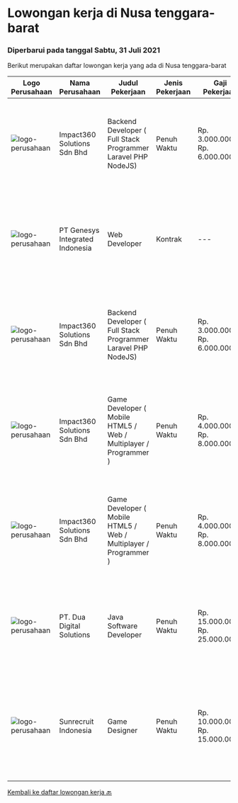 
  # Lowongan kerja di Nusa tenggara-barat

  ### Diperbarui pada tanggal Sabtu, 31 Juli 2021

  Berikut merupakan daftar lowongan kerja yang ada di Nusa tenggara-barat

  |Logo Perusahaan | Nama Perusahaan | Judul Pekerjaan | Jenis Pekerjaan | Gaji Pekerjaan | Lokasi | Deskripsi | Tanggal diunggah | Pranala |
  | -------------- | --------------- | --------------- | --------- | --------- | -------------- | ------- | ----------- | ----------- |
  |![logo-perusahaan](https://image-service-cdn.seek.com.au/06b729438205195a03d4bcec08ce1ddd5d9c1576/ee4dce1061f3f616224767ad58cb2fc751b8d2dc)|Impact360 Solutions Sdn Bhd|Backend Developer ( Full Stack Programmer Laravel PHP NodeJS)|Penuh Waktu|Rp. 3.000.000-Rp. 6.000.000|Jakarta Raya|We are a game company hiring backend and full stack programmers from all parts of Indonesia (remote work). If you have real experience buildinga)...|Kamis, 29 Juli 2021|https://www.jobstreet.co.id/id/job/backend-developer-full-stack-programmer-laravel-php-nodejs-4613582/origin/my?token=0~252e8cae-c4b1-4308-8b0f-479edea8968b&sectionRank=1&jobId=jobstreet-my-job-4613582|
|![logo-perusahaan](https://image-service-cdn.seek.com.au/31b1523df6115d42e482e2f14e8bcd6489389a57/ee4dce1061f3f616224767ad58cb2fc751b8d2dc)|PT Genesys Integrated Indonesia|Web Developer|Kontrak|---|Surabaya|We are looking for an Web Developer to create organized and integrated software. The ideal candidate should have experience about programming, possess...|Minggu, 25 Juli 2021|https://www.jobstreet.co.id/id/job/web-developer-3580001?token=0~252e8cae-c4b1-4308-8b0f-479edea8968b&sectionRank=2&jobId=jobstreet-id-job-3580001|
|![logo-perusahaan](https://image-service-cdn.seek.com.au/06b729438205195a03d4bcec08ce1ddd5d9c1576/ee4dce1061f3f616224767ad58cb2fc751b8d2dc)|Impact360 Solutions Sdn Bhd|Backend Developer ( Full Stack Programmer Laravel PHP NodeJS)|Penuh Waktu|Rp. 3.000.000-Rp. 6.000.000|Jakarta Raya|We are a game company hiring backend and full stack programmers from all parts of Indonesia (remote work). If you have real experience buildinga)...|Minggu, 25 Juli 2021|https://www.jobstreet.co.id/id/job/backend-developer-full-stack-programmer-laravel-php-nodejs-4619436/origin/my?token=0~252e8cae-c4b1-4308-8b0f-479edea8968b&sectionRank=3&jobId=jobstreet-my-job-4619436|
|![logo-perusahaan](https://image-service-cdn.seek.com.au/06b729438205195a03d4bcec08ce1ddd5d9c1576/ee4dce1061f3f616224767ad58cb2fc751b8d2dc)|Impact360 Solutions Sdn Bhd|Game Developer ( Mobile HTML5 / Web / Multiplayer / Programmer )|Penuh Waktu|Rp. 4.000.000-Rp. 8.000.000|Aceh|We are hiring remote HTML5 game developers from all parts of Indonesia. If you have real experience building HTML5 games or applications, you're...|Kamis, 22 Juli 2021|https://www.jobstreet.co.id/id/job/game-developer-mobile-html5-web-multiplayer-programmer-4618301/origin/my?token=0~252e8cae-c4b1-4308-8b0f-479edea8968b&sectionRank=4&jobId=jobstreet-my-job-4618301|
|![logo-perusahaan](https://image-service-cdn.seek.com.au/06b729438205195a03d4bcec08ce1ddd5d9c1576/ee4dce1061f3f616224767ad58cb2fc751b8d2dc)|Impact360 Solutions Sdn Bhd|Game Developer ( Mobile HTML5 / Web / Multiplayer / Programmer )|Penuh Waktu|Rp. 4.000.000-Rp. 8.000.000|Aceh|We are hiring remote HTML5 game developers from all parts of Indonesia. If you have real experience building HTML5 games or applications, you're...|Jumat, 16 Juli 2021|https://www.jobstreet.co.id/id/job/game-developer-mobile-html5-web-multiplayer-programmer-4614896/origin/my?token=0~252e8cae-c4b1-4308-8b0f-479edea8968b&sectionRank=5&jobId=jobstreet-my-job-4614896|
|![logo-perusahaan](https://image-service-cdn.seek.com.au/0638cd50f0312ef2e7a06e1345329bde78c1e918/ee4dce1061f3f616224767ad58cb2fc751b8d2dc)|PT. Dua Digital Solutions|Java Software Developer|Penuh Waktu|Rp. 15.000.000-Rp. 25.000.000|Bali|Product World leading application to process data from connected automobiles like Volkswagen, Volvo, and turn it into insights and digital...|Senin, 19 Juli 2021|https://www.jobstreet.co.id/id/job/java-software-developer-3581308?token=0~252e8cae-c4b1-4308-8b0f-479edea8968b&sectionRank=6&jobId=jobstreet-id-job-3581308|
|![logo-perusahaan](https://image-service-cdn.seek.com.au/124c5b0dab62b5621d12b2745ae51624edb976ce/ee4dce1061f3f616224767ad58cb2fc751b8d2dc)|Sunrecruit Indonesia|Game Designer|Penuh Waktu|Rp. 10.000.000-Rp. 15.000.000|Jakarta Raya|Kualifikasi: Pendidikan minimal D3/S1 diutamakan lulusan Seni/Design Komunikasi Visual/Multimedia Kreatif atau setara Memiliki pengalaman relevan...|Selasa, 06 Juli 2021|https://www.jobstreet.co.id/id/job/game-designer-3572433?token=0~252e8cae-c4b1-4308-8b0f-479edea8968b&sectionRank=7&jobId=jobstreet-id-job-3572433|


  [Kembali ke daftar lowongan kerja 🔙](../README.md#daftar-lowongan-kerja)
  